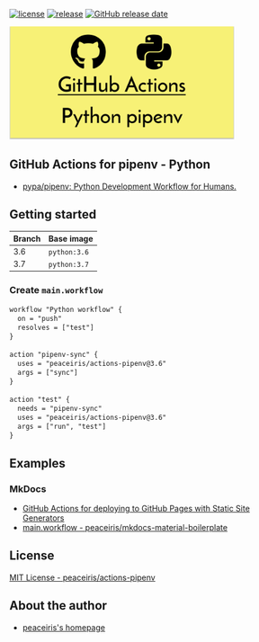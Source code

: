 [![license](https://img.shields.io/github/license/peaceiris/actions-pipenv.svg)](https://github.com/peaceiris/actions-pipenv/blob/master/LICENSE)
[![release](https://img.shields.io/github/release/peaceiris/actions-pipenv.svg)](https://github.com/peaceiris/actions-pipenv/releases/latest)
[![GitHub release date](https://img.shields.io/github/release-date/peaceiris/actions-pipenv.svg)](https://github.com/peaceiris/actions-pipenv/releases)

<img width="400" alt="GitHub Actions for pipenv - Python" src="./images/ogp.svg">



## GitHub Actions for pipenv - Python

- [pypa/pipenv: Python Development Workflow for Humans.](https://github.com/pypa/pipenv)



## Getting started

| Branch | Base image |
|---|---|
| 3.6 | `python:3.6` |
| 3.7 | `python:3.7` |

### Create `main.workflow`

```hcl
workflow "Python workflow" {
  on = "push"
  resolves = ["test"]
}

action "pipenv-sync" {
  uses = "peaceiris/actions-pipenv@3.6"
  args = ["sync"]
}

action "test" {
  needs = "pipenv-sync"
  uses = "peaceiris/actions-pipenv@3.6"
  args = ["run", "test"]
}
```



## Examples

### MkDocs

- [GitHub Actions for deploying to GitHub Pages with Static Site Generators](https://github.com/peaceiris/actions-gh-pages)
- [main.workflow - peaceiris/mkdocs-material-boilerplate](https://github.com/peaceiris/mkdocs-material-boilerplate/blob/master/.github/main.workflow)



## License

[MIT License - peaceiris/actions-pipenv]

[MIT License - peaceiris/actions-pipenv]: https://github.com/peaceiris/actions-pipenv/blob/master/LICENSE



## About the author

- [peaceiris's homepage](https://peaceiris.com/)
